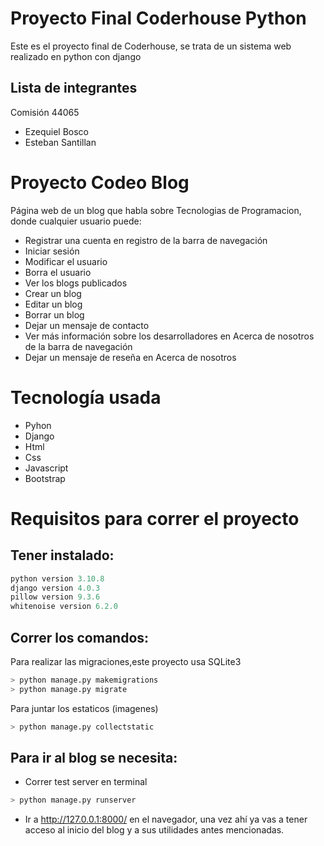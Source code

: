 # Proyecto Final Coderhouse Python
Este es el proyecto final de Coderhouse, se trata de un sistema web realizado en python con django
## Lista de integrantes 
Comisión 44065
- Ezequiel Bosco
- Esteban Santillan

# Proyecto Codeo Blog
Página web de un blog que habla sobre Tecnologias de Programacion, donde cualquier usuario puede:
- Registrar una cuenta en registro de la barra de navegación
- Iniciar sesión
- Modificar el usuario
- Borra el usuario
- Ver los blogs publicados
- Crear un blog
- Editar un blog
- Borrar un blog
- Dejar un mensaje de contacto
- Ver más información sobre los desarrolladores en Acerca de nosotros de la barra de navegación
- Dejar un mensaje de reseña en Acerca de nosotros

# Tecnología usada
- Pyhon
- Django
- Html
- Css
- Javascript
- Bootstrap

# Requisitos para correr el proyecto
## Tener instalado:
```python
python version 3.10.8 
django version 4.0.3
pillow version 9.3.6
whitenoise version 6.2.0
```
## Correr los comandos: 
Para realizar las migraciones,este proyecto usa SQLite3
```python
> python manage.py makemigrations
> python manage.py migrate

```

Para juntar los estaticos (imagenes)
```python
> python manage.py collectstatic

```

## Para ir al blog se necesita:
- Correr test server en terminal
```python
> python manage.py runserver
```
- Ir a http://127.0.0.1:8000/ en el navegador, una vez ahí ya vas a tener acceso al inicio del blog y a sus utilidades antes mencionadas.
